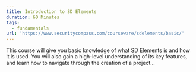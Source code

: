 ```yaml
---
title: Introduction to SD Elements
duration: 60 Minutes
tags:
  - fundamentals
url: 'https://www.securitycompass.com/courseware/sdelements/basic/'
---
```

This course will give you basic knowledge of what SD Elements is and how it is used. You will also gain a high-level understanding of its key features, and learn how to navigate through the creation of a project...
